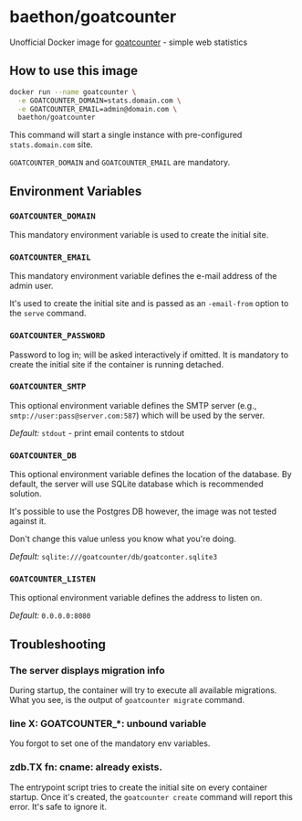 # baethon/goatcounter

Unofficial Docker image for [goatcounter](https://github.com/zgoat/goatcounter) - simple web statistics

## How to use this image

```bash
docker run --name goatcounter \
  -e GOATCOUNTER_DOMAIN=stats.domain.com \
  -e GOATCOUNTER_EMAIL=admin@domain.com \
  baethon/goatcounter
```

This command will start a single instance with pre-configured `stats.domain.com` site.

`GOATCOUNTER_DOMAIN` and `GOATCOUNTER_EMAIL` are mandatory.

## Environment Variables

### `GOATCOUNTER_DOMAIN`

This mandatory environment variable is used to create the initial site.

### `GOATCOUNTER_EMAIL`

This mandatory environment variable defines the e-mail address of the admin user.  

It's used to create the initial site and is passed as an `-email-from` option to the `serve` command.

### `GOATCOUNTER_PASSWORD`

 Password to log in; will be asked interactively if omitted. It is mandatory to create the initial site if the container is running detached.

### `GOATCOUNTER_SMTP`

This optional environment variable defines the SMTP server (e.g., `smtp://user:pass@server.com:587`) which will be used by the server. 

_Default:_ `stdout` - print email contents to stdout

### `GOATCOUNTER_DB`

This optional environment variable defines the location of the database. By default, the server will use SQLite database which is recommended solution. 

It's possible to use the Postgres DB however, the image was not tested against it.  

Don't change this value unless you know what you're doing.

_Default:_ `sqlite:///goatcounter/db/goatconter.sqlite3`

### `GOATCOUNTER_LISTEN`

This optional environment variable defines the address to listen on.

_Default:_ `0.0.0.0:8080`

## Troubleshooting

### The server displays migration info

During startup, the container will try to execute all available migrations. What you see, is the output of `goatcounter migrate` command.

### line X: GOATCOUNTER_*: unbound variable

You forgot to set one of the mandatory env variables.

### zdb.TX fn: cname: already exists.

The entrypoint script tries to create the initial site on every container startup. Once it's created, the `goatcounter create` command will report this error. It's safe to ignore it.
